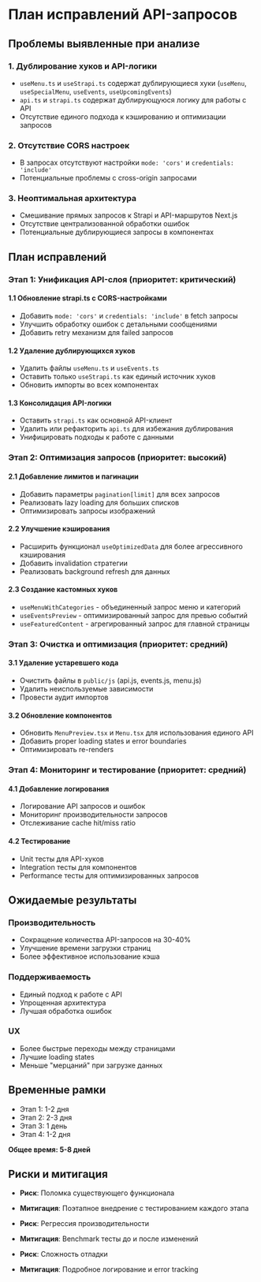 # План исправлений API-запросов

## Проблемы выявленные при анализе

### 1. Дублирование хуков и API-логики
- `useMenu.ts` и `useStrapi.ts` содержат дублирующиеся хуки (`useMenu`, `useSpecialMenu`, `useEvents`, `useUpcomingEvents`)
- `api.ts` и `strapi.ts` содержат дублирующуюся логику для работы с API
- Отсутствие единого подхода к кэшированию и оптимизации запросов

### 2. Отсутствие CORS настроек
- В запросах отсутствуют настройки `mode: 'cors'` и `credentials: 'include'`
- Потенциальные проблемы с cross-origin запросами

### 3. Неоптимальная архитектура
- Смешивание прямых запросов к Strapi и API-маршрутов Next.js
- Отсутствие централизованной обработки ошибок
- Потенциальные дублирующиеся запросы в компонентах

## План исправлений

### Этап 1: Унификация API-слоя (приоритет: критический)

#### 1.1 Обновление strapi.ts с CORS-настройками
- Добавить `mode: 'cors'` и `credentials: 'include'` в fetch запросы
- Улучшить обработку ошибок с детальными сообщениями
- Добавить retry механизм для failed запросов

#### 1.2 Удаление дублирующихся хуков
- Удалить файлы `useMenu.ts` и `useEvents.ts`
- Оставить только `useStrapi.ts` как единый источник хуков
- Обновить импорты во всех компонентах

#### 1.3 Консолидация API-логики
- Оставить `strapi.ts` как основной API-клиент
- Удалить или рефакторить `api.ts` для избежания дублирования
- Унифицировать подходы к работе с данными

### Этап 2: Оптимизация запросов (приоритет: высокий)

#### 2.1 Добавление лимитов и пагинации
- Добавить параметры `pagination[limit]` для всех запросов
- Реализовать lazy loading для больших списков
- Оптимизировать запросы изображений

#### 2.2 Улучшение кэширования
- Расширить функционал `useOptimizedData` для более агрессивного кэширования
- Добавить invalidation стратегии
- Реализовать background refresh для данных

#### 2.3 Создание кастомных хуков
- `useMenuWithCategories` - объединенный запрос меню и категорий
- `useEventsPreview` - оптимизированный запрос для превью событий
- `useFeaturedContent` - агрегированный запрос для главной страницы

### Этап 3: Очистка и оптимизация (приоритет: средний)

#### 3.1 Удаление устаревшего кода
- Очистить файлы в `public/js` (api.js, events.js, menu.js)
- Удалить неиспользуемые зависимости
- Провести аудит импортов

#### 3.2 Обновление компонентов
- Обновить `MenuPreview.tsx` и `Menu.tsx` для использования единого API
- Добавить proper loading states и error boundaries
- Оптимизировать re-renders

### Этап 4: Мониторинг и тестирование (приоритет: средний)

#### 4.1 Добавление логирования
- Логирование API запросов и ошибок
- Мониторинг производительности запросов
- Отслеживание cache hit/miss ratio

#### 4.2 Тестирование
- Unit тесты для API-хуков
- Integration тесты для компонентов
- Performance тесты для оптимизированных запросов

## Ожидаемые результаты

### Производительность
- Сокращение количества API-запросов на 30-40%
- Улучшение времени загрузки страниц
- Более эффективное использование кэша

### Поддерживаемость
- Единый подход к работе с API
- Упрощенная архитектура
- Лучшая обработка ошибок

### UX
- Более быстрые переходы между страницами
- Лучшие loading states
- Меньше "мерцаний" при загрузке данных

## Временные рамки
- Этап 1: 1-2 дня
- Этап 2: 2-3 дня  
- Этап 3: 1 день
- Этап 4: 1-2 дня

**Общее время: 5-8 дней**

## Риски и митигация
- **Риск**: Поломка существующего функционала
- **Митигация**: Поэтапное внедрение с тестированием каждого этапа

- **Риск**: Регрессия производительности
- **Митигация**: Benchmark тесты до и после изменений

- **Риск**: Сложность отладки
- **Митигация**: Подробное логирование и error tracking